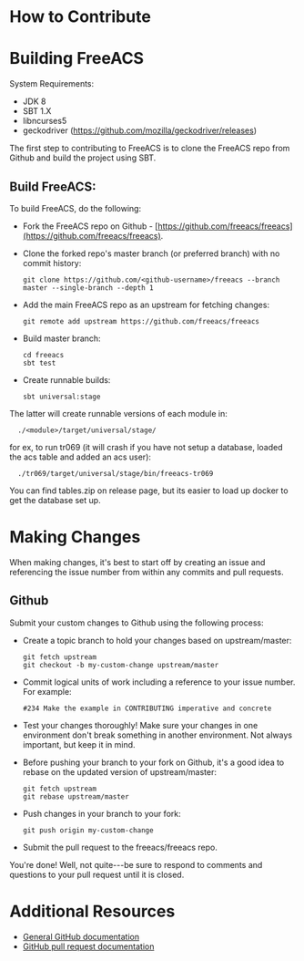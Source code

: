 # How to Contribute

# Building FreeACS

System Requirements:

* JDK 8
* SBT 1.X
* libncurses5
* geckodriver (https://github.com/mozilla/geckodriver/releases)

The first step to contributing to FreeACS is to clone the FreeACS
repo from Github and build the project using SBT.

## Build FreeACS:

To build FreeACS, do the following:

* Fork the FreeACS repo on Github -
  [https://github.com/freeacs/freeacs](https://github.com/freeacs/freeacs).

* Clone the forked repo's master branch (or preferred branch) with no commit
  history:

      git clone https://github.com/<github-username>/freeacs --branch master --single-branch --depth 1

* Add the main FreeACS repo as an upstream for fetching changes:

      git remote add upstream https://github.com/freeacs/freeacs

* Build master branch:

      cd freeacs
      sbt test

* Create runnable builds:

      sbt universal:stage
      
The latter will create runnable versions of each module in:
       
      ./<module>/target/universal/stage/

for ex, to run tr069 (it will crash if you have not setup a database, loaded the acs table and added an acs user):

      ./tr069/target/universal/stage/bin/freeacs-tr069

You can find tables.zip on release page, but its easier to load up docker to get the database set up.

# Making Changes

When making changes, it's best to start off by creating an issue
and referencing the issue number from within
any commits and pull requests.

## Github

Submit your custom changes to Github using the following process:

* Create a topic branch to hold your changes based on upstream/master:

      git fetch upstream
      git checkout -b my-custom-change upstream/master

* Commit logical units of work including a reference to your issue number. For
  example:

      #234 Make the example in CONTRIBUTING imperative and concrete

* Test your changes thoroughly! Make sure your changes in one environment 
  don't break something in another environment. Not always important,
  but keep it in mind.

* Before pushing your branch to your fork on Github, it's a good idea to rebase
  on the updated version of upstream/master:

      git fetch upstream
      git rebase upstream/master

* Push changes in your branch to your fork:

      git push origin my-custom-change

* Submit the pull request to the freeacs/freeacs repo.

You're done! Well, not quite---be sure to respond to comments and questions to
your pull request until it is closed.

# Additional Resources

* [General GitHub documentation](http://help.github.com/)
* [GitHub pull request documentation](http://help.github.com/send-pull-requests/)
